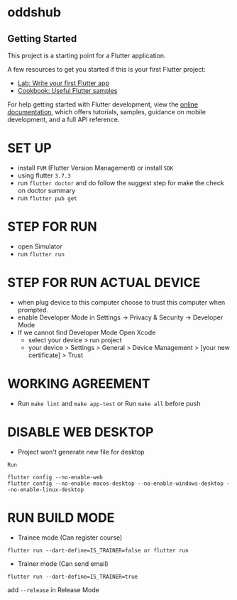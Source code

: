 # oddshub


## Getting Started

This project is a starting point for a Flutter application.

A few resources to get you started if this is your first Flutter project:

- [Lab: Write your first Flutter app](https://docs.flutter.dev/get-started/codelab)
- [Cookbook: Useful Flutter samples](https://docs.flutter.dev/cookbook)

For help getting started with Flutter development, view the
[online documentation](https://docs.flutter.dev/), which offers tutorials,
samples, guidance on mobile development, and a full API reference.

# SET UP
- install `FVM` (Flutter Version Management) or install `SDK`
- using flutter `3.7.3`
- run `flutter doctor` and do follow the suggest step for make the check on doctor summary
- run `flutter pub get`

# STEP FOR RUN
- open Simulator
- run `flutter run`

# STEP FOR RUN ACTUAL DEVICE
- when plug device to this computer choose to trust this computer when prompted.
- enable Developer Mode in Settings → Privacy & Security -> Developer Mode 
- If we cannot find Developer Mode Open Xcode
    - select your device > run project 
    - your device > Settings > General > Device Management > [your new certificate] > Trust 

# WORKING AGREEMENT
- Run `make lint` and `make app-test` or Run `make all` before push

# DISABLE WEB DESKTOP
- Project won't generate new file for desktop 
```
Run

flutter config --no-enable-web
flutter config --no-enable-macos-desktop --no-enable-windows-desktop --no-enable-linux-desktop
```

# RUN BUILD MODE
- Trainee mode (Can register course)
```
flutter run --dart-define=IS_TRAINER=false or flutter run
```

- Trainer mode (Can send email)
```
flutter run --dart-define=IS_TRAINER=true
```
add `--release` in Release Mode
